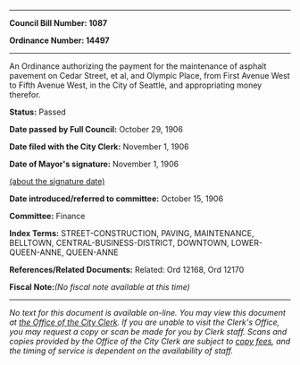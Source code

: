 

********

**Council Bill Number: 1087**
   
**Ordinance Number: 14497**
********

 An Ordinance authorizing the payment for the maintenance of asphalt pavement on Cedar Street, et al, and Olympic Place, from First Avenue West to Fifth Avenue West, in the City of Seattle, and appropriating money therefor.

**Status:** Passed
   
**Date passed by Full Council:** October 29, 1906
   
**Date filed with the City Clerk:** November 1, 1906
   
**Date of Mayor's signature:** November 1, 1906
   
[(about the signature date)](/~public/approvaldate.htm)
   
   
   
**Date introduced/referred to committee:** October 15, 1906
   
**Committee:** Finance
   
   
**Index Terms:** STREET-CONSTRUCTION, PAVING, MAINTENANCE, BELLTOWN, CENTRAL-BUSINESS-DISTRICT, DOWNTOWN, LOWER-QUEEN-ANNE, QUEEN-ANNE

**References/Related Documents:** Related: Ord 12168, Ord 12170

**Fiscal Note:**_(No fiscal note available at this time)_
********

_No text for this document is available on-line. You may view this document at [the Office of the City Clerk](http://www.seattle.gov/leg/clerk/contactUs.htm). If you are unable to visit the Clerk's Office, you may request a copy or scan be made for you by Clerk staff. Scans and copies provided by the Office of the City Clerk are subject to [copy fees](http://clerk.seattle.gov/~public/clerkfees.htm), and the timing of service is dependent on the availability of staff._

